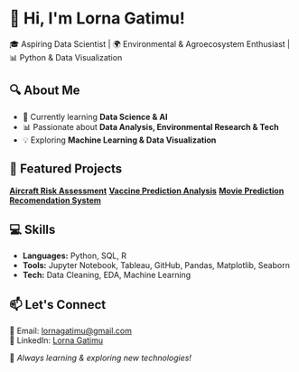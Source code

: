 # 👋 Hi, I'm Lorna Gatimu!
🎓 Aspiring Data Scientist | 🌍 Environmental & Agroecosystem Enthusiast | 📊 Python & Data Visualization  

## 🔍 About Me
- 🌱 Currently learning **Data Science & AI**
- 📊 Passionate about **Data Analysis, Environmental Research & Tech**
- 💡 Exploring **Machine Learning & Data Visualization**

## 📌 Featured Projects
**[Aircraft Risk Assessment](https://github.com/lorna-creator/my_projectP1)**
**[Vaccine Prediction Analysis](https://github.com/lorna-creator/Modelling-Project)**
**[Movie Prediction](https://github.com/StephenMulingwa/Group_Project)**
**[Recomendation System](https://github.com/Masinde10/Group3_phase4_Project)**


## 💻 Skills
- **Languages:** Python, SQL, R
- **Tools:** Jupyter Notebook, Tableau, GitHub, Pandas, Matplotlib, Seaborn
- **Tech:** Data Cleaning, EDA, Machine Learning

## 📫 Let's Connect
📧 Email: lornagatimu@gmail.com  
💼 LinkedIn: [Lorna Gatimu](https://www.linkedin.com/in/ms-lorna-gatimu/)  

🚀 *Always learning & exploring new technologies!*
